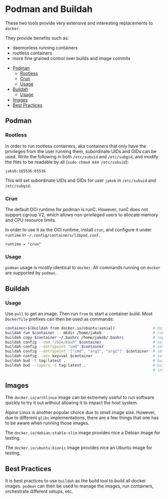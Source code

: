 # Podman and Buildah

These two tools provide very extensive and interesting replacements to `docker`.

They provide benefits such as:

- daemonless running containers
- rootless containers
- more fine grained control over builds and image commits

<!-- vim-markdown-toc GFM -->

* [Podman](#podman)
  - [Rootless](#rootless)
  - [Crun](#crun)
  - [Usage](#usage)
* [Buildah](#buildah)
  - [Usage](#usage-1)
* [Images](#images)
* [Best Practices](#best-practices)

<!-- vim-markdown-toc -->

## Podman

### Rootless

In order to run rootless containers, aka containers that only have the privileges from the user
running them, subordinate UIDs and GIDs can be used. Write the following in both `/etc/subuid` and
`/etc/subgid`, and modify the files to be readable by all (`sudo chmod 644 /etc/subuid`):

```
jakob:165536:65536
```

This will set subordinate UIDs and GIDs for user `jakob` in `/etc/subuid` and `/etc/subgid`.

### Crun

The default OCI runtime for podman is runC. However, runC does not support cgroup V2, which allows
non-privileged users to allocate memory and CPU resource limits.

In order to use it as the OCI runtime, install `crun`, and configure it under `runtime` in
`~/.config/containers/libpod.conf`.

```
runtime = "crun"
```

### Usage

`podman` usage is mostly identical to `docker`. All commands running on `docker` are supported by
`podman`.

## Buildah

### Usage

Use `pull` to get an image. Then run `from` to start a container build. Most `Dockerfile` prefixes
can then be used as commands:

```sh
container=$(buildah from docker.io/ubuntu:xenial)                 # build base image
buildah run $container -- mkdir /home/jakob                       # runs command inside container
buildah copy $container ~/.bashrc /home/jakob/.bashrc             # copies files to container
buildah config --cmd "/bin/bash" $container                       # sets the command for the container
buildah config --entrypoint "cmd" $container                      # sets entrypoint
buildah config --entrypoint '["cmd", "arg1", "arg2"]' $container  # sets entrypoint
buildah config --env key=val $container                           # sets environment value
buildah bud -t tag:latest .                                       # build using dockerfile
buildah bud --layers -t tag:latest .                              # build using dockerfile and cache
                                                                  # intermediate layers
```

## Images

The `docker.io/archlinux` image can be extremely useful to run software quickly to try it out
without allowing it to impact the host system.

Alpine Linux is another popular choice due to small image size. However, due to different `glibc`
implementations, there are a few things that one has to be aware when running those images.

The `docker.io/debian:stable-slim` image provides nice a Debian image for testing.

The `docker.io/ubuntu:bionic` image provides nice an Ubuntu image for testing.

## Best Practices

It is best practices to use `buildah` as the build tool to build all docker images. `podman` can
then be used to manage the images, run containers, orchestrate different setups, etc.

